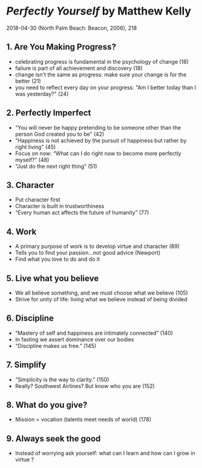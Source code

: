 # *Perfectly Yourself* by Matthew Kelly
2018-04-30 (North Palm Beach: Beacon, 2006), 218


## 1. Are You Making Progress?

- celebrating progress is fundamental in the psychology of change (18)
- failure is part of all achievement and discovery (18)
- change isn't the same as progress: make sure your change is for the better (21)
- you need to reflect every day on your progress: "Am I better today than I was yesterday?" (24)


## 2. Perfectly Imperfect

- “You will never be happy pretending to be someone other than the person God created you to be” (42)
- “Happiness is not achieved by the pursuit of happiness but rather by right living” (45)
- Focus on now: “What can I do right now to become more perfectly myself?” (48)
- “Just do the next right thing” (51)


## 3. Character 

- Put character first
- Character is built in trustworthiness 
- “Every human act affects the future of humanity” (77)


## 4. Work

- A primary purpose of work is to develop virtue and character (89)
- Tells you to find your passion...not good advice (Newport)
- Find what you love to do and do it


## 5. Live what you believe 

- We all believe something, and we must choose what we believe (105)
- Strive for unity of life: living what we believe instead of being divided 


## 6. Discipline 

- “Mastery of self and happiness are intimately connected” (140)
- In fasting we assert dominance over our bodies 
- “Discipline makes us free.” (145)


## 7. Simplify

- “Simplicity is the way to clarity.” (150)
- Really? Southwest Airlines? But know who you are (152)


## 8. What do you give?

- Mission = vocation (talents meet needs of world) (178)


## 9. Always seek the good

- Instead of worrying ask yourself: what can I learn and how can I grow in virtue ?